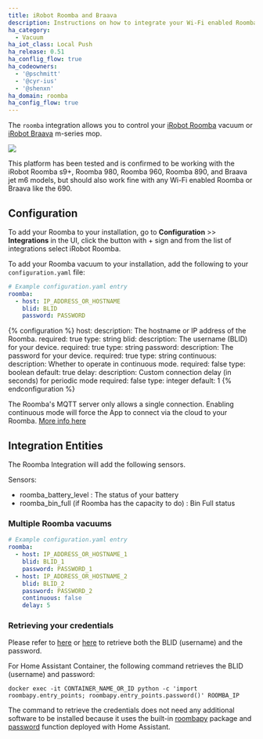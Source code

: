 ```yaml
---
title: iRobot Roomba and Braava
description: Instructions on how to integrate your Wi-Fi enabled Roomba and Braava within Home Assistant.
ha_category:
  - Vacuum
ha_iot_class: Local Push
ha_release: 0.51
ha_conflig_flow: true
ha_codeowners:
  - '@pschmitt'
  - '@cyr-ius'
  - '@shenxn'
ha_domain: roomba
ha_config_flow: true
---
```


The `roomba` integration allows you to control your [iRobot Roomba](https://www.irobot.com/roomba) vacuum or [iRobot Braava](https://www.irobot.com/braava) m-series mop.

<p class='img'>
<img src='/images/screenshots/more-info-dialog-roomba.png' />
</p>

<div class='note'>
This platform has been tested and is confirmed to be working with the iRobot Roomba s9+, Roomba 980, Roomba 960, Roomba 890, and Braava jet m6 models, but should also work fine with any Wi-Fi enabled Roomba or Braava like the 690.
</div>

## Configuration

To add your Roomba to your installation, go to **Configuration** >> **Integrations** in the UI, click the button with + sign and from the list of integrations select iRobot Roomba.

To add your Roomba vacuum to your installation, add the following to your `configuration.yaml` file:

```yaml
# Example configuration.yaml entry
roomba:
  - host: IP_ADDRESS_OR_HOSTNAME
    blid: BLID
    password: PASSWORD
```

{% configuration %}
host:
  description: The hostname or IP address of the Roomba.
  required: true
  type: string
blid:
  description: The username (BLID) for your device.
  required: true
  type: string
password:
  description: The password for your device.
  required: true
  type: string
continuous:
  description: Whether to operate in continuous mode.
  required: false
  type: boolean
  default: true
delay:
  description: Custom connection delay (in seconds) for periodic mode
  required: false
  type: integer
  default: 1
{% endconfiguration %}

<div class='note'>

The Roomba's MQTT server only allows a single connection. Enabling continuous mode will force the App to connect via the cloud to your Roomba. [More info here](https://github.com/NickWaterton/Roomba980-Python#firmware-2xx-notes)

</div>

## Integration Entities

The Roomba Integration will add the following sensors.

Sensors:
- roomba_battery_level : The status of your battery
- roomba_bin_full (if Roomba has the capacity to do) : Bin Full status

### Multiple Roomba vacuums

```yaml
# Example configuration.yaml entry
roomba:
  - host: IP_ADDRESS_OR_HOSTNAME_1
    blid: BLID_1
    password: PASSWORD_1
  - host: IP_ADDRESS_OR_HOSTNAME_2
    blid: BLID_2
    password: PASSWORD_2
    continuous: false
    delay: 5
```

### Retrieving your credentials

Please refer to [here](https://github.com/NickWaterton/Roomba980-Python#how-to-get-your-usernameblid-and-password) or [here](https://github.com/koalazak/dorita980#how-to-get-your-usernameblid-and-password) to retrieve both the BLID (username) and the password.

For Home Assistant Container, the following command retrieves the BLID (username) and password:

```shell
docker exec -it CONTAINER_NAME_OR_ID python -c 'import roombapy.entry_points; roombapy.entry_points.password()' ROOMBA_IP
```

<div class='note'>
  
The command to retrieve the credentials does not need any additional software to be installed because it uses the built-in [roombapy](https://github.com/pschmitt/roombapy) package and [password](https://github.com/pschmitt/roombapy/blob/1.6.1/roomba/entry_points.py#L20) function deployed with Home Assistant.

</div>
